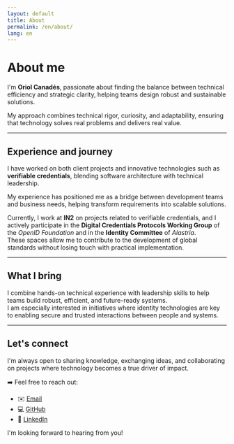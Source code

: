 ```yaml
---
layout: default
title: About
permalink: /en/about/
lang: en
---
```


# About me

I'm **Oriol Canadés**, passionate about finding the balance between technical efficiency and strategic clarity, helping teams design robust and sustainable solutions.

My approach combines technical rigor, curiosity, and adaptability, ensuring that technology solves real problems and delivers real value.

---

## Experience and journey

I have worked on both client projects and innovative technologies such as **verifiable credentials**, blending software architecture with technical leadership.

My experience has positioned me as a bridge between development teams and business needs, helping transform requirements into scalable solutions.

Currently, I work at **IN2** on projects related to verifiable credentials, and I actively participate in the **Digital Credentials Protocols Working Group** of the *OpenID Foundation* and in the **Identity Committee** of *Alastria*.  
These spaces allow me to contribute to the development of global standards without losing touch with practical implementation.

---

## What I bring

I combine hands-on technical experience with leadership skills to help teams build robust, efficient, and future-ready systems.  
I am especially interested in initiatives where identity technologies are key to enabling secure and trusted interactions between people and systems.

---

## Let's connect

I'm always open to sharing knowledge, exchanging ideas, and collaborating on projects where technology becomes a true driver of impact.

➡️ Feel free to reach out:

- ✉️ [Email](mailto:oriol.canades@fikua.org)
- 💻 [GitHub](https://github.com/oriolcanades)
- 💼 [LinkedIn](https://www.linkedin.com/in/oriolcanades/)

I'm looking forward to hearing from you!
